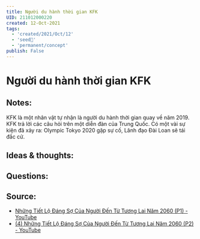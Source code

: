 ```yaml
---
title: Người du hành thời gian KFK
UID: 211012000220
created: 12-Oct-2021
tags:
  - 'created/2021/Oct/12'
  - 'seed🥜'
  - 'permanent/concept'
publish: False
---
```

# Người du hành thời gian KFK

## Notes:
KFK là một nhân vật tự nhận là người du hành thời gian quay về năm 2019. KFK trả lời các câu hỏi trên một diễn đàn của Trung Quốc. 
Có một vài sự kiện đã xảy ra: Olympic Tokyo 2020 gặp sự cố, Lãnh đạo Đài Loan sẽ tái đắc cử.

## Ideas & thoughts:

## Questions:

## Source:
- [Những Tiết Lộ Đáng Sợ Của Người Đến Từ Tương Lai Năm 2060 (P1) - YouTube](https://www.youtube.com/watch?v=fG2c-LMs9dE)
- [(4) Những Tiết Lộ Đáng Sợ Của Người Đến Từ Tương Lai Năm 2060 (P2) - YouTube](https://www.youtube.com/watch?v=XOjC2eEvHKE)
